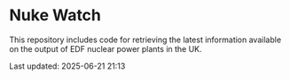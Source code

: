 # Nuke Watch

This repository includes code for retrieving the latest information available on the output of EDF nuclear power plants in the UK.

Last updated: 2025-06-21 21:13